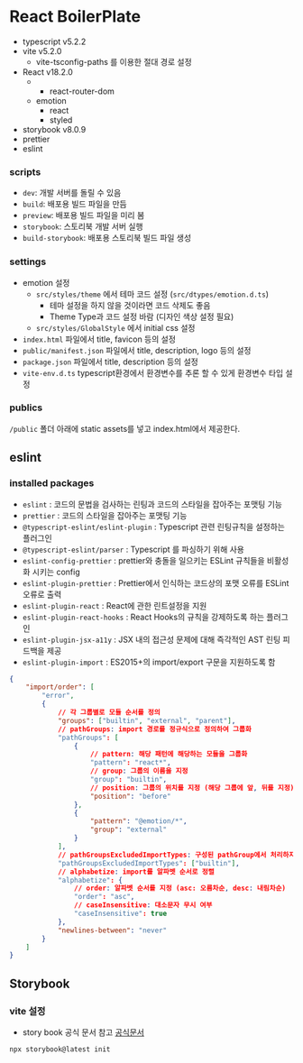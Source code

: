 # React BoilerPlate

- typescript v5.2.2
- vite v5.2.0
  - vite-tsconfig-paths 를 이용한 절대 경로 설정
- React v18.2.0
  - - react-router-dom
  - emotion
    - react
    - styled
- storybook v8.0.9
- prettier
- eslint

### scripts

- `dev`: 개발 서버를 돌릴 수 있음
- `build`: 배포용 빌드 파일을 만듬
- `preview`: 배포용 빌드 파일을 미리 봄
- `storybook`: 스토리북 개발 서버 실행
- `build-storybook`: 배포용 스토리북 빌드 파일 생성

### settings

- emotion 설정
  - `src/styles/theme` 에서 테마 코드 설정 (`src/dtypes/emotion.d.ts`)
    - 테마 설정을 하지 않을 것이라면 코드 삭제도 좋음
    - Theme Type과 코드 설정 바람 (디자인 색상 설정 필요)
  - `src/styles/GlobalStyle` 에서 initial css 설정
- `index.html` 파일에서 title, favicon 등의 설정
- `public/manifest.json` 파일에서 title, description, logo 등의 설정
- `package.json` 파일에서 title, description 등의 설정
- `vite-env.d.ts` typescript환경에서 환경변수를 추론 할 수 있게 환경변수 타입 설정

### publics

`/public` 폴더 아래에 static assets를 넣고 index.html에서 제공한다.

## eslint

### installed packages

- `eslint` : 코드의 문법을 검사하는 린팅과 코드의 스타일을 잡아주는 포맷팅 기능
- `prettier` : 코드의 스타일을 잡아주는 포맷팅 기능
- `@typescript-eslint/eslint-plugin` : Typescript 관련 린팅규칙을 설정하는 플러그인
- `@typescript-eslint/parser` : Typescript 를 파싱하기 위해 사용
- `eslint-config-prettier` : prettier와 충돌을 일으키는 ESLint 규칙들을 비활성화 시키는 config
- `eslint-plugin-prettier` : Prettier에서 인식하는 코드상의 포맷 오류를 ESLint 오류로 출력
- `eslint-plugin-react` : React에 관한 린트설정을 지원
- `eslint-plugin-react-hooks` : React Hooks의 규칙을 강제하도록 하는 플러그인
- `eslint-plugin-jsx-a11y` : JSX 내의 접근성 문제에 대해 즉각적인 AST 린팅 피드백을 제공
- `eslint-plugin-import` : ES2015+의 import/export 구문을 지원하도록 함

```json
{
	"import/order": [
		"error",
		{
			// 각 그룹별로 모듈 순서를 정의
			"groups": ["builtin", "external", "parent"],
			// pathGroups: import 경로를 정규식으로 정의하여 그룹화
			"pathGroups": [
				{
					// pattern: 해당 패턴에 해당하는 모듈을 그룹화
					"pattern": "react*",
					// group: 그룹의 이름을 지정
					"group": "builtin",
					// position: 그룹의 위치를 지정 (해당 그룹에 앞, 뒤를 지정)
					"position": "before"
				},
				{
					"pattern": "@emotion/*",
					"group": "external"
				}
			],
			// pathGroupsExcludedImportTypes: 구성된 pathGroup에서 처리하지 않는 가져오기 유형을 정의
			"pathGroupsExcludedImportTypes": ["builtin"],
			// alphabetize: import를 알파벳 순서로 정렬
			"alphabetize": {
				// order: 알파벳 순서를 지정 (asc: 오름차순, desc: 내림차순)
				"order": "asc",
				// caseInsensitive: 대소문자 무시 여부
				"caseInsensitive": true
			},
			"newlines-between": "never"
		}
	]
}
```

## Storybook

### vite 설정

- story book 공식 문서 참고 [공식문서](https://storybook.js.org/docs/get-started/react-vite)

```bash
npx storybook@latest init
```
